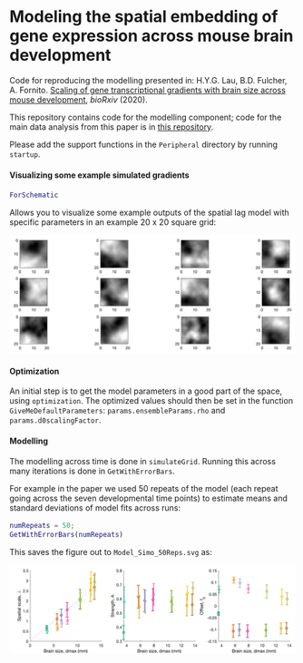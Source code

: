 # Modeling the spatial embedding of gene expression across mouse brain development

Code for reproducing the modelling presented in:
H.Y.G. Lau, B.D. Fulcher, A. Fornito. [Scaling of gene transcriptional gradients with brain size across mouse development](https://doi.org/10.1101/2020.06.04.135525), _bioRxiv_ (2020).

This repository contains code for the modelling component; code for the main data analysis from this paper is in [this repository](https://github.com/NeuralSystemsAndSignals/DevelopingMouse).

Please add the support functions in the `Peripheral` directory by running `startup`.

#### Visualizing some example simulated gradients

```matlab
ForSchematic
```
Allows you to visualize some example outputs of the spatial lag model with specific parameters in an example 20 x 20 square grid:

![](img/ForSchematic.png)


#### Optimization

An initial step is to get the model parameters in a good part of the space, using `optimization`.
The optimized values should then be set in the function `GiveMeDefaultParameters`: `params.ensembleParams.rho` and `params.d0scalingFactor`.

#### Modelling

The modelling across time is done in `simulateGrid`.
Running this across many iterations is done in `GetWithErrorBars`.

For example in the paper we used 50 repeats of the model (each repeat going across the seven developmental time points) to estimate means and standard deviations of model fits across runs:
```matlab
numRepeats = 50;
GetWithErrorBars(numRepeats)
```
This saves the figure out to `Model_Simo_50Reps.svg` as:

![](img/GetWithErrorBars.png)

